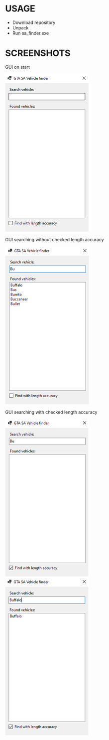 # USAGE
- Download repository
- Unpack
- Run sa_finder.exe

# SCREENSHOTS
GUI on start

![GTA SA Vehicle Finder GUI](/Screenshots/01.png)

GUI searching without checked length accuracy

![GTA SA Vehicle Finder GUI](/Screenshots/02.png)

GUI searching with checked length accuracy

![GTA SA Vehicle Finder GUI](/Screenshots/03.png)
![GTA SA Vehicle Finder GUI](/Screenshots/04.png)